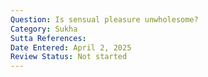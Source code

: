 ```yaml
---
Question: Is sensual pleasure unwholesome?
Category: Sukha
Sutta References:
Date Entered: April 2, 2025
Review Status: Not started
---
```

